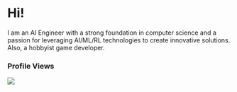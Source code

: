 # Hi!
I am an AI Engineer with a strong foundation in computer science and a passion for leveraging AI/ML/RL technologies to create innovative solutions. Also, a hobbyist game developer.


### Profile Views
![](https://komarev.com/ghpvc/?username=Arunprakaash)
